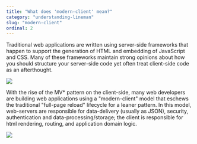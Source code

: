 ```yaml
---
title: "What does 'modern-client' mean?"
category: "understanding-lineman"
slug: "modern-client"
ordinal: 2
---
```


Traditional web applications are written using server-side frameworks that happen to support the generation of HTML and embedding of JavaScript and CSS. Many of these frameworks maintain strong opinions about how you should structure your server-side code yet often treat client-side code as an afterthought.

<img src="http://placehold.it/850x75&text=traditional: full page reload, server-side html rendering, server-side routing">

With the rise of the MV* pattern on the client-side, many web developers are building web applications using a "modern-client" model that eschews the traditional "full-page reload" lifecycle for a leaner pattern. In this model, web-servers are responsible for data-delivery (usually as JSON), security, authentication and data-processing/storage; the client is responsible for html rendering, routing, and application domain logic.

<img src="http://placehold.it/850x75&text=rich-client: JavaScript MV*, client-side html rendering, client-side routing">
